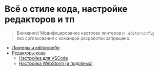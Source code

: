 # Всё о стиле кода, настройке редакторов и тп

> Внимание! Модифицирование настроек линтеров и `.editorconfig` без согласования с командой разработки запрещено.

* [Линтеры и editorconfig](lint.md)
* [Редакторы кода](editors.md)
    * [Настройка для VSCode](vscode.md)
    * [Настройка WebStorm (и подобных)](storm.md)
